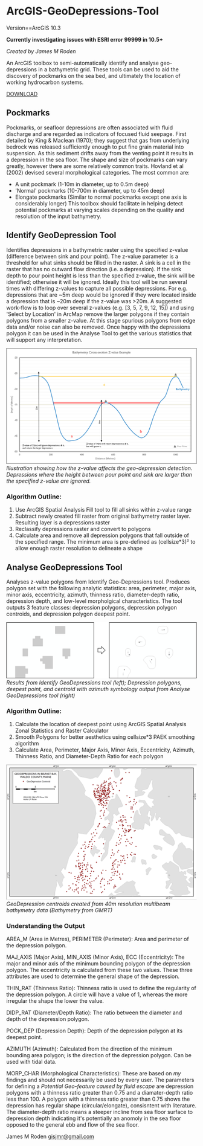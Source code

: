 # ArcGIS-GeoDepressions-Tool

Version==ArcGIS 10.3

**Currently investigating issues with ESRI error 99999 in 10.5+**

*Created by James M Roden*

An ArcGIS toolbox to semi-automatically identify and analyse geo-depressions in a bathymetric grid. These tools can be used to aid the discovery of pockmarks on the sea bed, and ultimately the location of working hydrocarbon systems.

[DOWNLOAD](https://github.com/GISJMR/ArcGIS-GeoDepressions-Tool/raw/master/ArcGIS-GeoDepressions-JMR.zip)

## Pockmarks

Pockmarks, or seafloor depressions are often associated with fluid discharge and are regarded as indicators of focused fluid seepage. First detailed by King & Maclean (1970); they suggest that gas from underlying bedrock was released sufficiently enough to put fine grain material into suspension. As this sediment drifts away from the venting point it results in a depression in the sea floor. The shape and size of pockmarks can vary greatly, however there are some relatively common traits. Hovland et al (2002) devised several morphological categories. The most common are:
* A unit pockmark (1-10m in diameter, up to 0.5m deep)
* 'Normal' pockmarks (10-700m in diameter, up to 45m deep)
* Elongate pockmarks (Similar to normal pockmarks except one axis is considerably longer)
This toolbox should facilitate in helping detect potential pockmarks at varying scales depending on the quality and resolution of the input bathymetry. 

## Identify GeoDepression Tool

Identifies depressions in a bathymetric raster using the specified z-value (difference between sink and pour point). The z-value parameter is a threshold for what sinks should be filled in the raster. A sink is a cell in the raster that has no outward flow direction (i.e. a depression). If the sink depth to pour point height is less than the specified z-value, the sink will be identified; otherwise it will be ignored. Ideally this tool will be run several times with differing z-values to capture all possible depressions. For e.g. depressions that are ~5m deep would be ignored if they were located inside a depression that is ~20m deep if the z-value was >20m. A suggested work-flow is to loop over several z-values (e.g. [3, 5, 7, 9, 12, 15]) and using 'Select by Location' in ArcMap remove the larger polygons if they contain polygons from a smaller z-value. At this stage spurious polygons from edge data and/or noise can also be removed. Once happy with the depressions polygon it can be used in the Analyse Tool to get the various statistics that will support any interpretation.

![z-value example](https://github.com/GISJMR/ArcGIS-GeoDepressions-Tool/blob/master/imgs/z-value.png)
*Illustration showing how the z-value affects the geo-depression detection. Depressions where the height between pour point and sink are larger than the specified z-value are ignored.*

### Algorithm Outline:

1. Use ArcGIS Spatial Analysis Fill tool to fill all sinks within z-value range
1. Subtract newly created fill raster from original bathymetry raster layer. Resulting layer is a depressions raster
1. Reclassify depressions raster and convert to polygons
1. Calculate area and remove all depression polygons that fall outside of the specified range. The minimum area is pre-defined as (cellsize*3)² to allow enough raster resolution to delineate a shape

## Analyse GeoDepressions Tool

Analyses z-value polygons from Identify Geo-Depressions tool. Produces polygon set with the following analytic statistics: area, perimeter, major axis, minor axis, eccentricity, azimuth, thinness ratio, diameter-depth ratio, depression depth, and low-level morpholgical characteristics. The tool outputs 3 feature classes: depression polygons, depression polygon centroids, and depression polygon deepest point.

![z-value to output](https://github.com/GISJMR/ArcGIS-GeoDepressions-Tool/blob/master/imgs/example.png)
*Results from Identify GeoDepressions tool (left); Depression polygons, deepest point, and centroid with azimuth symbology output from Analyse GeoDepressions tool (right)*

### Algorithm Outline:

1. Calculate the location of deepest point using ArcGIS Spatial Analysis Zonal Statistics and Raster Calculator
1. Smooth Polygons for better aesthetics using cellsize*3 PAEK smoothing algorithm
1. Calculate Area, Perimeter, Major Axis, Minor Axis, Eccentricity, Azimuth, Thinness Ratio, and Diameter-Depth Ratio for each polygon

![belfast bay](https://github.com/GISJMR/ArcGIS-GeoDepressions-Tool/blob/master/imgs/belfast_bay.png)
*GeoDepression centroids created from 40m resolution multibeam bathymetry data (Bathymetry from GMRT)*

### Understanding the Output

AREA_M (Area in Metres), PERIMETER (Perimeter):
Area and perimeter of the depression polygon.

MAJ_AXIS (Major Axis), MIN_AXIS (Minor Axis), ECC (Eccentricity):
The major and minor axis of the minimum bounding polygon of the depression polygon. The eccentricity is calculated from these two values. These three attributes are used to determine the general shape of the depression.

THIN_RAT (Thinness Ratio):
Thinness ratio is used to define the regularity of the depression polygon. A circle will have a value of 1, whereas the more irregular the shape the lower the value.

DIDP_RAT (Diameter/Depth Ratio):
The ratio between the diameter and depth of the depression polygon.

POCK_DEP (Depression Depth):
Depth of the depression polygon at its deepest point.

AZIMUTH (Azimuth):
Calculated from the direction of the minimum bounding area polygon; is the direction of the depression polygon. Can be used with tidal data.

MORP_CHAR (Morphological Characteristics):
These are based on *my* findings and should not necessarily be used by every user. The parameters for defining a *Potential Geo-feature caused by fluid escape* are depression polygons with a thinness ratio greater than 0.75 and a diamater-depth ratio less than 100. A polygon with a thinness ratio greater than 0.75 shows the depression has regular shape (circular/elongate), consisntent with literature.  The diameter-depth ratio means a steeper incline from sea floor surface to depression depth indicating it's potentially an anomoly in the sea floor opposed to the general ebb and flow of the sea floor.

James M Roden
gisjmr@gmail.com
